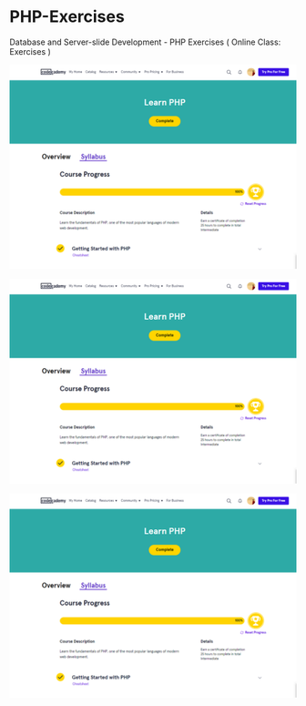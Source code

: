 # PHP-Exercises
Database and Server-slide Development - PHP Exercises ( Online Class: Exercises )

![](PHP-exercise/01_Online-Class-Exercises.png)

![](PHP-exercise/01_Online-Class-Exercises.png)

![](PHP-exercise/01_Online-Class-Exercises.png)
